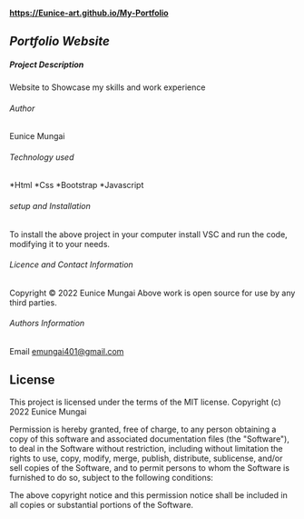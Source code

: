 #### https://Eunice-art.github.io/My-Portfolio
## *Portfolio Website*

##### *Project Description*
<p> Website to Showcase my skills and work experience<p>

###### *Author*
<p> Eunice Mungai<p>

###### *Technology used*
   *Html
   *Css
   *Bootstrap
   *Javascript

###### *setup and Installation*
To install the above project in your computer install VSC and run the code, modifying it to your needs.

###### *Licence and Contact Information*
Copyright © 2022 Eunice Mungai Above work is open source for use by any third parties. 

###### *Authors Information*
Email emungai401@gmail.com

## License
This project is licensed under the terms of the MIT license. Copyright (c) 2022 Eunice Mungai

Permission is hereby granted, free of charge, to any person obtaining a copy of this software and associated documentation files (the "Software"), to deal in the Software without restriction, including without limitation the rights to use, copy, modify, merge, publish, distribute, sublicense, and/or sell copies of the Software, and to permit persons to whom the Software is furnished to do so, subject to the following conditions:

The above copyright notice and this permission notice shall be included in all copies or substantial portions of the Software.
